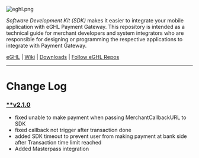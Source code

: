 ![eghl.png](http://e-ghl.com/assets/img/logo.png)

*Software Development Kit (SDK)* makes it easier to integrate your mobile application with eGHL Payment Gateway. This repository is intended as a technical guide for merchant developers and system integrators who are responsible for designing or programming the respective applications to integrate with Payment Gateway.

[eGHL](http://e-ghl.com) | [Wiki](https://bitbucket.org/eghl/ios/wiki/Home) | [Downloads](https://bitbucket.org/eghl/ios/downloads/?tab=tags) | [Follow eGHL Repos](https://bitbucket.org/eghl/follow)

****
# **Change Log** 
### [**v2.1.0](https://bitbucket.org/eghl/android/commits/tag/v2.1.0)
* fixed unable to make payment when passing MerchantCallbackURL to SDK 
* fixed callback not trigger after transaction done
* added SDK timeout to prevent user from making payment at bank side after Transaction time limit reached 
* Added Masterpass integration
